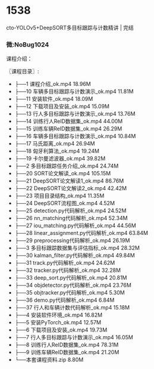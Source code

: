# 1538
cto-YOLOv5+DeepSORT多目标跟踪与计数精讲 | 完结
### 微:NoBug1024 


课程介绍：


〖课程目录〗:

- ├──1 课程介绍_ok.mp4  18.96M
- ├──10 车辆多目标跟踪与计数演示_ok.mp4  11.81M
- ├──11 安装软件_ok.mp4  18.09M
- ├──12 下载项目及安装_ok.mp4  15.09M
- ├──13 行人多目标跟踪与计数演示_ok.mp4  13.76M
- ├──14 训练行人ReID数据集_ok.mp4  44.00M
- ├──15 训练车辆ReID数据集_ok.mp4  26.29M
- ├──16 车辆多目标跟踪与计数演示_ok.mp4  10.84M
- ├──17 马氏距离_ok.mp4  26.94M
- ├──18 匈牙利算法_ok.mp4  19.24M
- ├──19 卡尔曼滤波器_ok.mp4  39.82M
- ├──2 多目标跟踪任务介绍_ok.mp4  24.74M
- ├──20 SORT论文解读_ok.mp4  105.15M
- ├──21 DeepSORT论文解读1_ok.mp4  86.76M
- ├──22 DeepSORT论文解读2_ok.mp4  42.42M
- ├──23 项目目录结构_ok.mp4  11.35M
- ├──24 DeepSORT流程图_ok.mp4  4.52M
- ├──25 detection.py代码解析_ok.mp4  24.52M
- ├──26 nn_matching代码解析_ok.mp4  52.34M
- ├──27 iou_matching.py代码解析_ok.mp4  44.56M
- ├──28 linear_assignment.py代码解析_ok.mp4  63.84M
- ├──29 preprocessing代码解析_ok.mp4  26.19M
- ├──3 多目标跟踪数据集与评估指标_ok.mp4  28.32M
- ├──30 kalman_filter.py代码解析_ok.mp4  49.84M
- ├──31 track.py代码解析_ok.mp4  24.62M
- ├──32 tracker.py代码解析_ok.mp4  32.28M
- ├──33 deep_sort.py代码解析_ok.mp4  20.81M
- ├──34 objdetector.py代码解析_ok.mp4  23.76M
- ├──35 objtracker.py代码解析_ok.mp4  5.30M
- ├──36 demo.py代码解析_ok.mp4  6.84M
- ├──37 行人和车辆计数代码解析_ok.mp4  15.18M
- ├──4 安装软件环境_ok.mp4  16.82M
- ├──5 安装PyTorch_ok.mp4  12.57M
- ├──6 下载项目及安装_ok.mp4  19.73M
- ├──7 行人多目标跟踪与计数演示_ok.mp4  16.05M
- ├──8 训练行人ReID数据集_ok.mp4  78.31M
- ├──9 训练车辆ReID数据集_ok.mp4  21.20M
- └──本套课程资料.zip  8.80M
